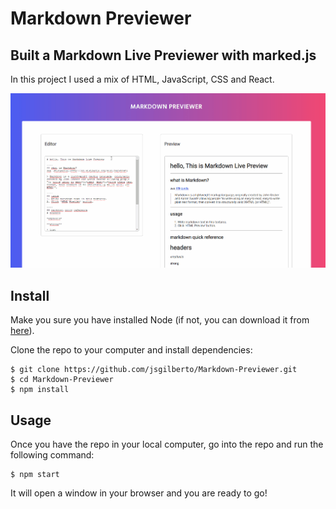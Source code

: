 # Markdown Previewer

## Built a Markdown Live Previewer with marked.js

In this project I used a mix of HTML, JavaScript, CSS and React.

![markdown](markdownpreviewer.gif)

## Install

Make you sure you have installed Node (if not, you can download it from [here](https://nodejs.org/en/download/)).

Clone the repo to your computer and install dependencies:
```
$ git clone https://github.com/jsgilberto/Markdown-Previewer.git
$ cd Markdown-Previewer
$ npm install
```

## Usage

Once you have the repo in your local computer, go into the repo and run the following command:
```
$ npm start
```
It will open a window in your browser and you are ready to go!